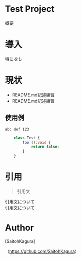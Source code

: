 Test Project
====
概要

# 導入
特に*なし*

# 現状
* README.md記述練習
* README.md記述練習

## 使用例
`abc def 123`

```typescript
	class Test {
		foo ():void {
			return false;
		}
	}
```

# 引用

> 引用文

引用文について  
引用文について

# Author
[SaitohKagura]

（<https://github.com/SaitohKagura>）
